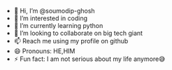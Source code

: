 - 👋 Hi, I’m @soumodip-ghosh
- 👀 I’m interested in coding 
- 🌱 I’m currently learning python
- 💞️ I’m looking to collaborate on big tech giant 
- 📫 Reach me using my profile on github  
- 😄 Pronouns: HE,HIM
- ⚡ Fun fact: I am not serious about my life anymore😅

<!---
soumodip-ghosh/soumodip-ghosh is a ✨ special ✨ repository because its `README.md` (this file) appears on your GitHub profile.
You can click the Preview link to take a look at your changes.
--->

